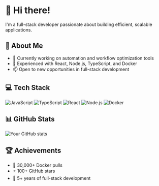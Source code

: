 # 👋 Hi there!

I'm a full-stack developer passionate about building efficient, scalable applications.

## 🚀 About Me
- 🔭 Currently working on automation and workflow optimization tools
- 🌱 Experienced with React, Node.js, TypeScript, and Docker
- 📫 Open to new opportunities in full-stack development

## 💻 Tech Stack
![JavaScript](https://img.shields.io/badge/-JavaScript-F7DF1E?style=flat&logo=javascript&logoColor=black)
![TypeScript](https://img.shields.io/badge/-TypeScript-3178C6?style=flat&logo=typescript&logoColor=white)
![React](https://img.shields.io/badge/-React-61DAFB?style=flat&logo=react&logoColor=black)
![Node.js](https://img.shields.io/badge/-Node.js-339933?style=flat&logo=node.js&logoColor=white)
![Docker](https://img.shields.io/badge/-Docker-2496ED?style=flat&logo=docker&logoColor=white)

## 📊 GitHub Stats
![Your GitHub stats](https://github-readme-stats.vercel.app/api?username=YOUR_USERNAME&show_icons=true&theme=dark)

## 🏆 Achievements
- 🐳 30,000+ Docker pulls
- ⭐ 100+ GitHub stars
- 🚀 5+ years of full-stack development
